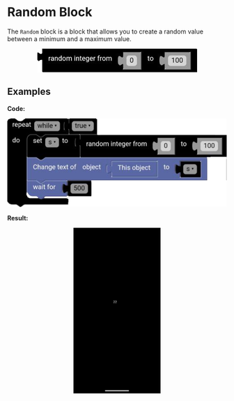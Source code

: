 # Random Block

The `Random` block is a block that allows you to create a random value between a minimum and a maximum value.

<p align="center">
  <img src="../../../res/images/blocks/math/random/random.png">
</p>

## Examples

**Code:**

<p align="center">
  <img src="../../../res/images/blocks/math/random/random_example.png">
</p>

**Result:**

<p align="center">
  <img src="../../../res/images/blocks/math/random/random_example_result.gif" width="200vw">
</p>